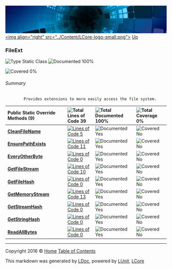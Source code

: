 ![](../Content/LCore-banner-small.png "")
[&lt;img align=&quot;right&quot; src=&quot;../Content/LCore-logo-small.png&quot;&gt;](../../README.md)
[Up](../L.md)

### FileExt

![Type Static Class](http://b.repl.ca/v1/Type-Static%20Class-blue.png "") ![Documented 100%](http://b.repl.ca/v1/Documented-100%25-brightgreen.png "")

![Covered 0%](http://b.repl.ca/v1/Covered-0%25-red.png "")


###### Summary

            Provides extensions to more easily access the file system.
            

Public Static Override Methods (9) |  | ![Total Lines of Code 39](http://b.repl.ca/v1/Total%20Lines%20of%20Code-39-blue.png "") | ![Total Documented 100%](http://b.repl.ca/v1/Total%20Documented-100%25-brightgreen.png "") | ![Total Coverage 0%](http://b.repl.ca/v1/Total%20Coverage-0%25-red.png "")
:---  | :---  | :---  | :---  | :--- 
**[CleanFileName](FileExt_CleanFileName.md)** |  | [![Lines of Code 5](http://b.repl.ca/v1/Lines%20of%20Code-5-blue.png "")](../Extensions/Reference%20Types/FileExt.cs#L27) | ![Documented Yes](http://b.repl.ca/v1/Documented-Yes-brightgreen.png "") | ![Covered No](http://b.repl.ca/v1/Covered-No-red.png "")
**[EnsurePathExists](FileExt_EnsurePathExists.md)** |  | [![Lines of Code 11](http://b.repl.ca/v1/Lines%20of%20Code-11-blue.png "")](../Extensions/Reference%20Types/FileExt.cs#L39) | ![Documented Yes](http://b.repl.ca/v1/Documented-Yes-brightgreen.png "") | ![Covered No](http://b.repl.ca/v1/Covered-No-red.png "")
**[EveryOtherByte](FileExt_EveryOtherByte.md)** |  | [![Lines of Code 0](http://b.repl.ca/v1/Lines%20of%20Code-0-red.png "")](../Extensions/Reference%20Types/FileExt.cs#L) | ![Documented Yes](http://b.repl.ca/v1/Documented-Yes-brightgreen.png "") | ![Covered No](http://b.repl.ca/v1/Covered-No-red.png "")
**[GetFileStream](FileExt_GetFileStream.md)** |  | [![Lines of Code 10](http://b.repl.ca/v1/Lines%20of%20Code-10-blue.png "")](../Extensions/Reference%20Types/FileExt.cs#L176) | ![Documented Yes](http://b.repl.ca/v1/Documented-Yes-brightgreen.png "") | ![Covered No](http://b.repl.ca/v1/Covered-No-red.png "")
**[GetFileHash](FileExt_GetFileHash.md)** |  | [![Lines of Code 0](http://b.repl.ca/v1/Lines%20of%20Code-0-red.png "")](../Extensions/Reference%20Types/FileExt.cs#L) | ![Documented Yes](http://b.repl.ca/v1/Documented-Yes-brightgreen.png "") | ![Covered No](http://b.repl.ca/v1/Covered-No-red.png "")
**[GetMemoryStream](FileExt_GetMemoryStream.md)** |  | [![Lines of Code 13](http://b.repl.ca/v1/Lines%20of%20Code-13-blue.png "")](../Extensions/Reference%20Types/FileExt.cs#L211) | ![Documented Yes](http://b.repl.ca/v1/Documented-Yes-brightgreen.png "") | ![Covered No](http://b.repl.ca/v1/Covered-No-red.png "")
**[GetStreamHash](FileExt_GetStreamHash.md)** |  | [![Lines of Code 0](http://b.repl.ca/v1/Lines%20of%20Code-0-red.png "")](../Extensions/Reference%20Types/FileExt.cs#L) | ![Documented Yes](http://b.repl.ca/v1/Documented-Yes-brightgreen.png "") | ![Covered No](http://b.repl.ca/v1/Covered-No-red.png "")
**[GetStringHash](FileExt_GetStringHash.md)** |  | [![Lines of Code 0](http://b.repl.ca/v1/Lines%20of%20Code-0-red.png "")](../Extensions/Reference%20Types/FileExt.cs#L) | ![Documented Yes](http://b.repl.ca/v1/Documented-Yes-brightgreen.png "") | ![Covered No](http://b.repl.ca/v1/Covered-No-red.png "")
**[ReadAllBytes](FileExt_ReadAllBytes.md)** |  | [![Lines of Code 0](http://b.repl.ca/v1/Lines%20of%20Code-0-red.png "")](../Extensions/Reference%20Types/FileExt.cs#L) | ![Documented Yes](http://b.repl.ca/v1/Documented-Yes-brightgreen.png "") | ![Covered No](http://b.repl.ca/v1/Covered-No-red.png "")




---

Copyright 2016 &copy; [Home](../../README.md) [Table of Contents](../../TableOfContents.md)

This markdown was generated by [LDoc](https://github.com/CodeSingularity/LDoc), powered by [LUnit](https://github.com/CodeSingularity/LUnit), [LCore](https://github.com/CodeSingularity/LCore)
